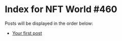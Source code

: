 # Index for NFT World #460
Posts will be displayed in the order below:

- [Your first post](./001-first.md)

